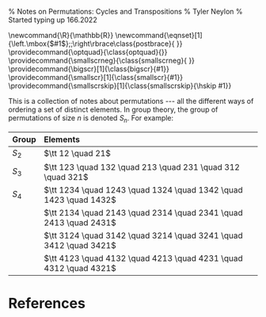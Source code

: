 % Notes on Permutations: Cycles and Transpositions
% Tyler Neylon
% Started typing up 166.2022

\newcommand{\R}{\mathbb{R}}
\newcommand{\eqnset}[1]{\left.\mbox{$#1$}\;\;\right\rbrace\class{postbrace}{ }}
\providecommand{\optquad}{\class{optquad}{}}
\providecommand{\smallscrneg}{\class{smallscrneg}{ }}
\providecommand{\bigscr}[1]{\class{bigscr}{#1}}
\providecommand{\smallscr}[1]{\class{smallscr}{#1}}
\providecommand{\smallscrskip}[1]{\class{smallscrskip}{\hskip #1}}

This is a collection of notes about permutations --- all the different
ways of ordering a set of distinct elements. In group theory, the group of
permutations of size $n$ is denoted $S_n$. For example:

| Group          | Elements
|:---------------|:-------------------------------------------------
| $S_2$          | $\tt 12 \quad 21$
| $S_3$          | $\tt 123 \quad 132 \quad 213 \quad 231 \quad 312 \quad 321$
| $S_4$          | $\tt 1234 \quad 1243 \quad 1324 \quad 1342 \quad 1423 \quad 1432$
|                | $\tt 2134 \quad 2143 \quad 2314 \quad 2341 \quad 2413 \quad 2431$
|                | $\tt 3124 \quad 3142 \quad 3214 \quad 3241 \quad 3412 \quad 3421$
|                | $\tt 4123 \quad 4132 \quad 4213 \quad 4231 \quad 4312 \quad 4321$


# References
